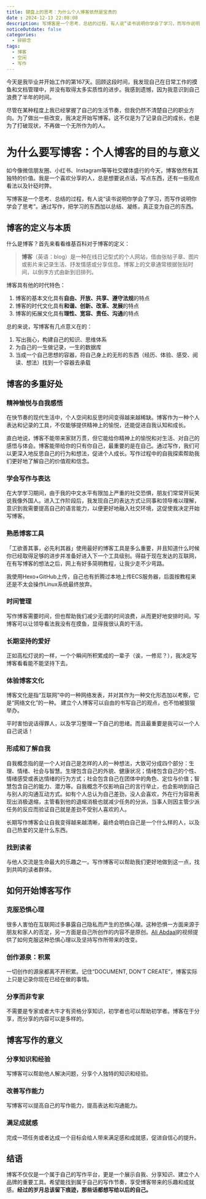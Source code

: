 ```yaml
---
title: 键盘上的思考：为什么个人博客依然是宝贵的
date : 2024-12-13 22:08:08
description: 写博客是一个思考、总结的过程，有人说“读书说明你学会了学习，而写作说明你学会了思考”。通过写作，把学习的东西加以总结、凝练，真正变为自己的东西。
noticeOutdate: false
categories: 
  - 碎碎念
tags: 
  - 博客
  - 空闲
  - 写作
---
```


今天是我毕业并开始工作的第167天。回顾这段时间，我发现自己在日常工作的摸鱼和文档管理中，并没有取得太多实质性的进步。我感到遗憾，因为我意识到自己浪费了半年的时间。

尽管在某种程度上我已经掌握了自己的生活节奏，但我仍然不清楚自己的职业方向。为了做出一些改变，我决定开始写博客。这不仅是为了记录自己的成长，也是为了打破现状，不再做一个无所作为的人。

# 为什么要写博客：个人博客的目的与意义

如今像微信朋友圈、小红书、Instagram等等社交媒体盛行的今天，博客依然有其独特的价值。我是一个喜欢分享的人，总是想要说点话，写点东西，还有一些观点看法以及针砭时弊。

写博客是一个思考、总结的过程，有人说“读书说明你学会了学习，而写作说明你学会了思考”。通过写作，把学习的东西加以总结、凝练，真正变为自己的东西。

## 博客的定义与本质

什么是博客？首先来看看维基百科对于博客的定义：
> **博客**（英语：blog）是一种在线日记型式的个人网站，借由张帖子章、图片或影片来记录生活、抒发情感或分享信息。博客上的文章通常根据张贴时间，以倒序方式由新到旧排列。

博客具有他的时代特色：
1. 博客的基本文化具有**自由、开放、共享、遵守法规**的特点
2. 博客的时代文化具有**和谐、创新、改革、发展**的特点
3. 博客的拓展文化具有**理性、宽容、责任、沟通**的特点

总的来说，写博客有几点意义在的：

1. 写出我心，构建自己的知识、思维体系
2. 为自己的一生做记录，一生的数据库
3. 当成一个自己思想的容器，将自己身上的无形的东西（经历、体验、感受、阅读、想法）找到一个容器去承载

## 博客的多重好处

### 精神愉悦与自我感悟

在快节奏的现代生活中，个人空间和反思时间变得越来越稀缺。博客作为一种个人表达和记录的工具，不仅能够提供精神上的愉悦，还能促进自我认知和成长。


直白地说，博客不能带来家财万贯，但它能给你精神上的愉悦和对生活、对自己的感悟与体会。博客能带给你的只有你自己，最重要的是在自己。通过写作，我们可以更深入地反思自己的行为和想法，促进个人成长。写作过程中的自我探索帮助我们更好地了解自己的价值观和信念。

### 学会写作与表达

在大学学习期间，由于我的中文水平有限加上严重的社交恐惧，朋友们常常开玩笑说我像外国人。进入工作阶段后，我发现自己的表达方式让同事和领导难以理解，意识到我需要提高自己的语言能力，以便更好地融入社交环境，这促使我决定开始写博客。 

### 熟悉博客工具

「工欲善其事，必先利其器」使用最好的博客工具是多么重要，并且知道什么时候你已经取得足够的进步并准备好进入下一个工具级别。得益于现在发达的互联网，在有写博客的想法之后，网上有好多简明教程，让我少走不少弯路。

我使用Hexo+GitHub上传，自己也有折腾过本地上传ECS服务器，后面按教程来还是不太会操作Linux系统最终放弃。

### 时间管理

写作博客需要时间，但也帮助我们减少无谓的时间浪费，从而更好地安排时间。写博客可以让领导看法我没有在摸鱼，显得我很认真的干活。

### 长期坚持的爱好

正如高松灯说的一样，一个个瞬间所积累成的一辈子（诶，一修尼？），我决定写博客看看能不能坚持下去。

### 体验博客文化
博客文化是指“互联网”中的一种网络发表，并对其作为一种文化形态加以考察，它是“网络文化”的一种。 建立个人博客可以自由的书写自己的观点，也不怕被狠狠举办。

平时害怕说话得罪人，以及学习整理一下自己的思绪。而且最重要是我可以一个人自己说话！

### 形成和了解自我

自我概念指的是一个人对自己是怎样的人的一种想法，大致可分成四个部分：生理、情绪、社会与智慧。生理包含自己的外貌、健康状况；情绪包含自己的个性、情绪感受或表达情绪的行为方式；社会包含自己在团体中的角色、定位与价值；智慧包含自己的能力、潜力等。自我概念不仅影响自己的言行举止，也会影响到自己与别人的沟通互动方式。如有个人总认为自己差劲，没人会喜欢，外在行为容易表现出消极退缩，主管看到他的退缩消极也就减少任务的分派，当事人则因主管少派任务的反应而验证自己就是差劲不受别人喜欢的人。


长期写作博客会让自我变得越来越清晰，最终会明白自己是一个什么样的人，以及自己热爱的又是什么东西。

### 找到读者

与他人交流是生命最大的乐趣之一。写作博客可以帮助我们更好地做到这一点，找到共鸣的读者群体。

## 如何开始博客写作

### 克服恐惧心理

很多人害怕在互联网过多暴露自己隐私而产生的恐惧心理。这种恐惧一方面来源于朋友和家人的否定，另一方面是自己所创作的内容不是原创。[Ali Abdaal](https://www.youtube.com/watch?v=0SARbwvhZAU)的视频提供了如何克服这种恐惧心理以及坚持写作所带来的改变。

### 创作源泉：积累

一切创作的源泉都离不开积累。记住“DOCUMENT, DON'T CREATE”，博客实际上只是记录你现在已经在做的事情。

### 分享而非专家

不需要是专家或者大牛才有资格分享知识，初学者也可以帮助初学者。博客在于分享，而分享的内容可以是多样的。

## 博客写作的意义

### 分享知识和经验

写博客可以帮助他人解决问题，分享个人独特的知识和经验。

### 改善写作能力

写博客可以提高自己的写作能力，提高表达和沟通能力。

### 满足成就感

完成一项任务或者达成一个目标会给人带来满足感和成就感，促进自信心的提升。

## 结语

博客不仅仅是一个属于自己的写作平台，更是一个展示自我、分享知识、建立个人品牌的重要工具。希望能找到属于自己的写作节奏，享受博客带来的乐趣和成就感。**经过的岁月总该留下痕迹，那些话都想写给以后的自己。**
